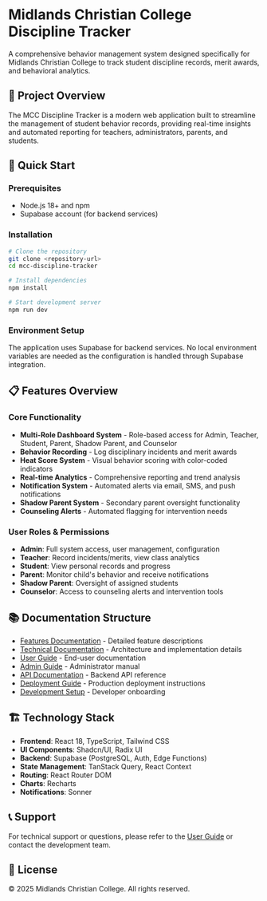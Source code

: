 
# Midlands Christian College Discipline Tracker

A comprehensive behavior management system designed specifically for Midlands Christian College to track student discipline records, merit awards, and behavioral analytics.

## 🎯 Project Overview

The MCC Discipline Tracker is a modern web application built to streamline the management of student behavior records, providing real-time insights and automated reporting for teachers, administrators, parents, and students.

## 🚀 Quick Start

### Prerequisites
- Node.js 18+ and npm
- Supabase account (for backend services)

### Installation
```bash
# Clone the repository
git clone <repository-url>
cd mcc-discipline-tracker

# Install dependencies
npm install

# Start development server
npm run dev
```

### Environment Setup
The application uses Supabase for backend services. No local environment variables are needed as the configuration is handled through Supabase integration.

## 📋 Features Overview

### Core Functionality
- **Multi-Role Dashboard System** - Role-based access for Admin, Teacher, Student, Parent, Shadow Parent, and Counselor
- **Behavior Recording** - Log disciplinary incidents and merit awards
- **Heat Score System** - Visual behavior scoring with color-coded indicators
- **Real-time Analytics** - Comprehensive reporting and trend analysis
- **Notification System** - Automated alerts via email, SMS, and push notifications
- **Shadow Parent System** - Secondary parent oversight functionality
- **Counseling Alerts** - Automated flagging for intervention needs

### User Roles & Permissions
- **Admin**: Full system access, user management, configuration
- **Teacher**: Record incidents/merits, view class analytics
- **Student**: View personal records and progress
- **Parent**: Monitor child's behavior and receive notifications
- **Shadow Parent**: Oversight of assigned students
- **Counselor**: Access to counseling alerts and intervention tools

## 📚 Documentation Structure

- [Features Documentation](./FEATURES.md) - Detailed feature descriptions
- [Technical Documentation](./TECHNICAL.md) - Architecture and implementation details
- [User Guide](./USER_GUIDE.md) - End-user documentation
- [Admin Guide](./ADMIN_GUIDE.md) - Administrator manual
- [API Documentation](./API.md) - Backend API reference
- [Deployment Guide](./DEPLOYMENT.md) - Production deployment instructions
- [Development Setup](./DEVELOPMENT.md) - Developer onboarding

## 🏗️ Technology Stack

- **Frontend**: React 18, TypeScript, Tailwind CSS
- **UI Components**: Shadcn/UI, Radix UI
- **Backend**: Supabase (PostgreSQL, Auth, Edge Functions)
- **State Management**: TanStack Query, React Context
- **Routing**: React Router DOM
- **Charts**: Recharts
- **Notifications**: Sonner

## 📞 Support

For technical support or questions, please refer to the [User Guide](./USER_GUIDE.md) or contact the development team.

## 📄 License

© 2025 Midlands Christian College. All rights reserved.
